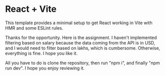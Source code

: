 # React + Vite

This template provides a minimal setup to get React working in Vite with HMR and some ESLint rules.

Thanks for the opportunity. Here is the assignment. I haven't implemented filtering based on salary because the data coming from the API is in USD, and I would need to filter based on lakhs, which is cumbersome. Otherwise, everything is fine. I hope you like it.

 All you have to do is clone the repository, then run "npm i", and finally "npm run dev".
  I hope you enjoy reviewing it.